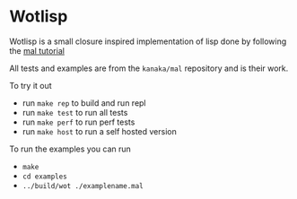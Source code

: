 # Wotlisp

Wotlisp is a small closure inspired implementation of lisp done by following the
[mal tutorial](https://github.com/kanaka/mal)

All tests and examples are from the `kanaka/mal` repository and is their work.

To try it out
- run `make rep` to build and run repl
- run `make test` to run all tests
- run `make perf` to run perf tests
- run `make host` to run a self hosted version

To run the examples you can run
- `make`
- `cd examples`
- `../build/wot ./examplename.mal`
